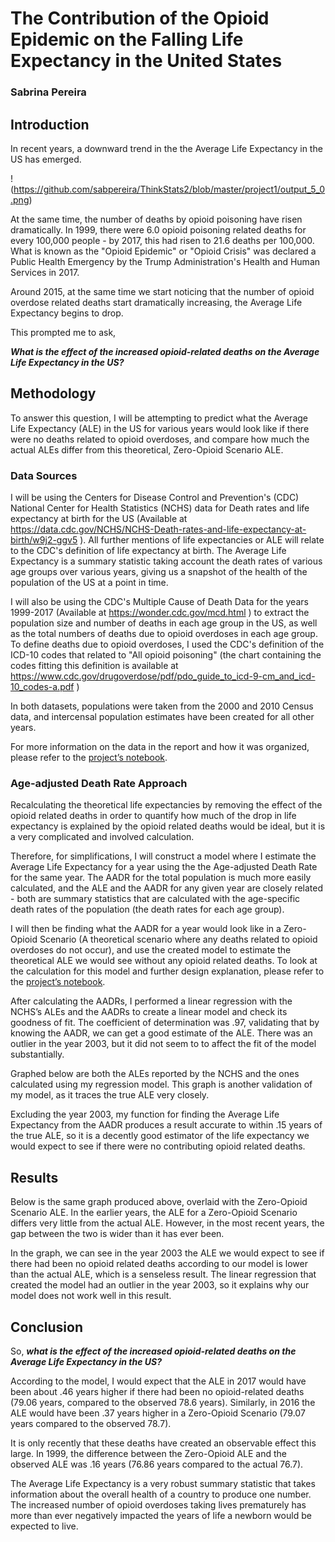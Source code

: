# The Contribution of the Opioid Epidemic on the Falling Life Expectancy in the United States

### Sabrina Pereira


## **Introduction**

In recent years, a downward trend in the the Average Life Expectancy in the US has emerged.

!(https://github.com/sabpereira/ThinkStats2/blob/master/project1/output_5_0.png)

At the same time, the number of deaths by opioid poisoning have risen dramatically. In 1999, there were 6.0 opioid poisoning related deaths for every 100,000 people - by 2017, this had risen to 21.6 deaths per 100,000. What is known as the "Opioid Epidemic" or "Opioid Crisis" was declared a Public Health Emergency by the Trump Administration's Health and Human Services in 2017.


Around 2015, at the same time we start noticing that the number of opioid overdose related deaths start dramatically increasing, the Average Life Expectancy begins to drop.

This prompted me to ask,

_**What is the effect of the increased opioid-related deaths on the Average Life Expectancy in the US?**_

## **Methodology**

To answer this question, I will be attempting to predict what the Average Life Expectancy (ALE) in the US for various years would look like if there were no deaths related to opioid overdoses, and compare how much the actual ALEs differ from this theoretical, Zero-Opioid Scenario ALE.

### Data Sources

I will be using the Centers for Disease Control and Prevention's (CDC) National Center for Health Statistics (NCHS) data for Death rates and life expectancy at birth for the US (Available at https://data.cdc.gov/NCHS/NCHS-Death-rates-and-life-expectancy-at-birth/w9j2-ggv5 ). All further mentions of life expectancies or ALE will relate to the CDC's definition of life expectancy at birth. The Average Life Expectancy is a summary statistic taking account the death rates of various age groups over various years, giving us a snapshot of the health of the population of the US at a point in time.


I will also be using the CDC's Multiple Cause of Death Data for the years 1999-2017 (Available at https://wonder.cdc.gov/mcd.html ) to extract the population size and number of deaths in each age group in the US, as well as the total numbers of deaths due to opioid overdoses in each age group. To define deaths due to opioid overdoses, I used the CDC's definition of the ICD-10 codes that related to "All opioid poisoning" (the chart containing the codes fitting this definition is available at https://www.cdc.gov/drugoverdose/pdf/pdo_guide_to_icd-9-cm_and_icd-10_codes-a.pdf )

In both datasets, populations were taken from the 2000 and 2010 Census data, and intercensal population estimates have been created for all other years.

For more information on the data in the report and how it was organized, please refer to the [project’s notebook](https://github.com/sabpereira/ThinkStats2/blob/master/project1/project1.ipynb). 


### Age-adjusted Death Rate Approach

Recalculating the theoretical life expectancies by removing the effect of the opioid related deaths in order to quantify how much of the drop in life expectancy is explained by the opioid related deaths would be ideal, but it is a very complicated and involved calculation.

Therefore, for simplifications, I will construct a model where I estimate the Average Life Expectancy for a year using the the Age-adjusted Death Rate for the same year. The AADR for the total population is much more easily calculated, and the ALE and the AADR for any given year are closely related - both are summary statistics that are calculated with the age-specific death rates of the population (the death rates for each age group).

I will then be finding what the AADR for a year would look like in a Zero-Opioid Scenario (A theoretical scenario where any deaths related to opioid overdoses do not occur), and use the created model to estimate the theoretical ALE we would see without any opioid related deaths. To look at the calculation for this model and further design explanation, please refer to the [project’s notebook](https://github.com/sabpereira/ThinkStats2/blob/master/project1/project1.ipynb).

After calculating the AADRs, I performed a linear regression with the NCHS’s ALEs and the AADRs to create a linear model and check its goodness of fit. The coefficient of determination was .97, validating that by knowing the AADR, we can get a good estimate of the ALE. There was an outlier in the year 2003, but it did not seem to to affect the fit of the model substantially.

Graphed below are both the ALEs reported by the NCHS and the ones calculated using my regression model. This graph is another validation of my model, as it traces the true ALE very closely.



Excluding the year 2003, my function for finding the Average Life Expectancy from the AADR produces a result accurate to within .15 years of the true ALE, so it is a decently good estimator of the life expectancy we would expect to see if there were no contributing opioid related deaths.

## **Results**

Below is the same graph produced above, overlaid with the Zero-Opioid Scenario ALE. In the earlier years, the ALE for a Zero-Opioid Scenario differs very little from the actual ALE. However, in the most recent years, the gap between the two is wider than it has ever been.



In the graph, we can see in the year 2003 the ALE we would expect to see if there had been no opioid related deaths according to our model is lower than the actual ALE, which is a senseless result. The linear regression that created the model had an outlier in the year 2003, so it explains why our model does not work well in this result.

## **Conclusion**

So, _**what is the effect of the increased opioid-related deaths on the Average Life Expectancy in the US?**_

According to the model, I would expect that the ALE in 2017 would have been about .46 years higher if there had been no opioid-related deaths (79.06 years, compared to the observed 78.6 years). Similarly, in 2016 the ALE would have been .37 years higher in a Zero-Opioid Scenario (79.07 years compared to the observed 78.7).

It is only recently that these deaths have created an observable effect this large. In 1999, the difference between the Zero-Opioid ALE and the observed ALE was .16 years (76.86 years compared to the actual 76.7).

The Average Life Expectancy is a very robust summary statistic that takes information about the overall health of a country to produce one number. The increased number of opioid overdoses taking lives prematurely has more than ever negatively impacted the years of life a newborn would be expected to live.
